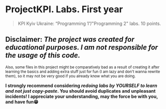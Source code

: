 # ProjectKPI. Labs. First year

> KPI Kyiv Ukraine: “Programming 1”/"Programming 2" labs. 10 points. 


## Disclaimer: ***The project was created for educational purposes. I am not responsible for the usage of this code.***
<sub> Also, some files in this project might be comparatively bad as a result of creating it after learning the basics and adding extra stuff just for fun (I am lazy and don't wanna rewrite them), so it may not be very good if you already know what you are doing. </sub>


**I strongly recommend considering ***redoing labs by YOURSELF to learn and not just copy-paste***. You should avoid duplicates and unpleasant incidents!
I appreciate your understanding, may the force be with you, and have fun:grin:**
